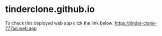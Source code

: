 # tinderclone.github.io

To check this deployed web app click the link below:
https://tinder-clone-777ad.web.app
